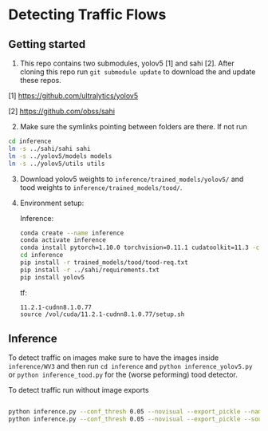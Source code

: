 # Detecting Traffic Flows

## Getting started

1. This repo contains two submodules, yolov5 [1] and sahi [2]. After cloning this repo run `git submodule update` to download the and update these repos.

[1] https://github.com/ultralytics/yolov5

[2] https://github.com/obss/sahi

2. Make sure the symlinks pointing between folders are there. If not run 

```bash
cd inference 
ln -s ../sahi/sahi sahi
ln -s ../yolov5/models models
ln -s ../yolov5/utils utils
```

3. Download yolov5 weights to `inference/trained_models/yolov5/` and tood weights to `inference/trained_models/tood/`.

4. Environment setup:
 
    Inference:
    ```bash
    conda create --name inference
    conda activate inference
    conda install pytorch=1.10.0 torchvision=0.11.1 cudatoolkit=11.3 -c pytorch
    cd inference
    pip install -r trained_models/tood/tood-req.txt
    pip install -r ../sahi/requirements.txt
    pip install yolov5
    ```
    
    tf:
    ```
    11.2.1-cudnn8.1.0.77
    source /vol/cuda/11.2.1-cudnn8.1.0.77/setup.sh

    ```
    
    
    
## Inference

To detect traffic on images make sure to have the images inside `inference/WV3` and then run `cd inference` and `python inference_yolov5.py` or `python inference_tood.py` for the (worse peforming) tood detector.


To detect traffic run without image exports
```bash

python inference.py --conf_thresh 0.05 --novisual --export_pickle --name single-lane-yolov5
python inference.py --conf_thresh 0.05 --novisual --export_pickle --source_image_dir WV3-dual-lane --name double-lane-yolov5
```